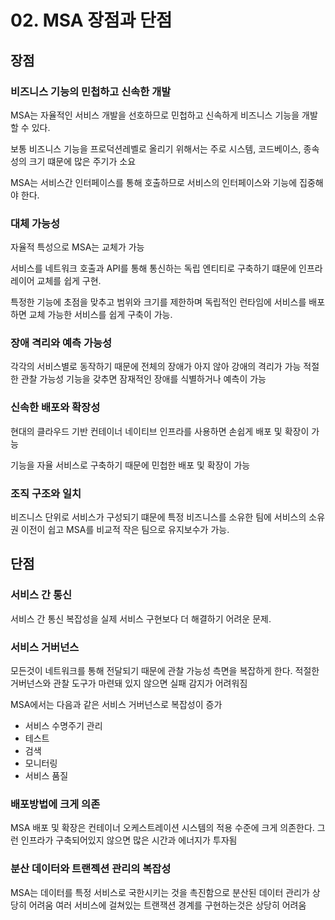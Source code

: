 # 02. MSA 장점과 단점

## 장점 
### 비즈니스 기능의 민첩하고 신속한 개발
MSA는 자율적인 서비스 개발을 선호하므로 민첩하고 신속하게 비즈니스 기능을 개발할 수 있다.

보통 비즈니스 기능을 프로덕션레벨로 올리기 위해서는 주로 시스템, 코드베이스, 종속성의 크기 떄문에 많은 주기가 소요

MSA는 서비스간 인터페이스를 통해 호출하므로 서비스의 인터페이스와 기능에 집중해야 한다.

### 대체 가능성
자율적 특성으로 MSA는 교체가 가능

서비스를 네트워크 호출과 API를 통해 통신하는 독립 엔티티로 구축하기 떄문에 인프라 레이어 교체를 쉽게 구현.

특정한 기능에 초점을 맞추고 범위와 크기를 제한하며 독립적인 런타임에 서비스를 배포하면 교체 가능한 서비스를 쉽게 구축이 가능.

### 장애 격리와 예측 가능성
각각의 서비스별로 동작하기 때문에 전체의 장애가 아지 않아 강애의 격리가 가능
적절한 관찰 가능성 기능을 갖추면 잠재적인 장애를 식별하거나 예측이 가능

### 신속한 배포와 확장성
현대의 클라우드 기반 컨테이너 네이티브 인프라를 사용하면 손쉽게 배포 및 확장이 가능

기능을 자율 서비스로 구축하기 때문에 민첩한 배포 및 확장이 가능

### 조직 구조와 일치
비즈니스 단위로 서비스가 구성되기 떄문에 특정 비즈니스를 소유한 팀에 서비스의 소유권 이전이 쉽고 MSA를 비교적 작은 팀으로 유지보수가 가능.



## 단점

### 서비스 간 통신 
서비스 간 통신 복잡성을 실제 서비스 구현보다 더 해결하기 어려운 문제.

### 서비스 거버넌스
모든것이 네트워크를 통해 전달되기 때문에 관찰 가능성 측면을 복잡하게 한다.
적절한 거버넌스와 관찰 도구가 마련돼 있지 않으면 실패 감지가 어려워짐

MSA에서는 다음과 같은 서비스 거버넌스로 복잡성이 증가
- 서비스 수명주기 관리
- 테스트
- 검색
- 모니터링
- 서비스 품질

### 배포방법에 크게 의존
MSA 배포 및 확장은 컨테이너 오케스트레이션 시스템의 적용 수준에 크게 의존한다.
그런 인프라가 구축되어있지 않으면 많은 시간과 에너지가 투자됨

### 분산 데이터와 트랜젝션 관리의 복잡성
MSA는 데이터를 특정 서비스로 국한시키는 것을 촉진함으로 분산된 데이터 관리가 상당히 어려움
여러 서비스에 걸쳐있는 트랜잭션 경계를 구현하는것은 상당히 어려움 
